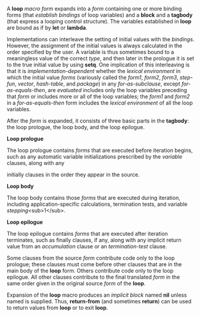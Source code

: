  

A **loop** *macro form* expands into a *form* containing one or more binding forms (that *establish bindings* of loop variables) and a **block** and a **tagbody** (that express a looping control structure). The variables established in **loop** are bound as if by **let** or **lambda**. 

Implementations can interleave the setting of initial values with the *bindings*. However, the assignment of the initial values is always calculated in the order specified by the user. A variable is thus sometimes bound to a meaningless value of the correct *type*, and then later in the prologue it is set to the true initial value by using **setq**. One implication of this interleaving is that it is *implementation-dependent* whether the *lexical environment* in which the initial value *forms* (variously called the *form1*, *form2*, *form3*, *step-fun*, *vector*, *hash-table*, and *package*) in any *for-as-subclause*, except *for-as-equals-then*, are *evaluated* includes only the loop variables preceding that *form* or includes more or all of the loop variables; the *form1* and *form2* in a *for-as-equals-then* form includes the *lexical environment* of all the loop variables. 

After the *form* is expanded, it consists of three basic parts in the **tagbody**: the loop prologue, the loop body, and the loop epilogue. 

**Loop prologue** 

The loop prologue contains *forms* that are executed before iteration begins, such as any automatic variable initializations prescribed by the *variable* clauses, along with any 



 

 

initially clauses in the order they appear in the source. 

**Loop body** 

The loop body contains those *forms* that are executed during iteration, including application-specific calculations, termination tests, and variable *stepping*&#60;sub&#62;1&#60;/sub&#62;. 

**Loop epilogue** 

The loop epilogue contains *forms* that are executed after iteration terminates, such as finally clauses, if any, along with any implicit return value from an *accumulation* clause or an *termination-test* clause. 

Some clauses from the source *form* contribute code only to the loop prologue; these clauses must come before other clauses that are in the main body of the **loop** form. Others contribute code only to the loop epilogue. All other clauses contribute to the final translated *form* in the same order given in the original source *form* of the **loop**. 

Expansion of the **loop** macro produces an *implicit block* named **nil** unless named is supplied. Thus, **return-from** (and sometimes **return**) can be used to return values from **loop** or to exit **loop**. 


